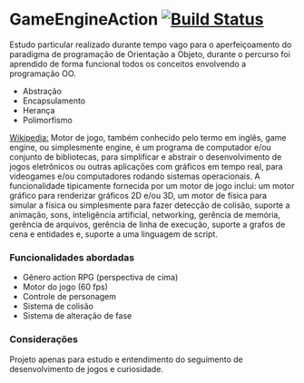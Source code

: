# GameEngineAction [![Build Status](https://travis-ci.org/joemccann/dillinger.svg?branch=master)](https://travis-ci.org/joemccann/dillinger)
Estudo particular realizado durante tempo vago para o aperfeiçoamento do paradigma de programação de Orientação a Objeto, durante o percurso foi aprendido de forma funcional todos os conceitos envolvendo a programação OO.
* Abstração
* Encapsulamento
* Herança
* Polimorfismo

[Wikipedia:](https://pt.wikipedia.org/wiki/Motor_de_jogo) Motor de jogo, também conhecido pelo termo em inglês, game engine, ou simplesmente engine, é um programa de computador e/ou conjunto de bibliotecas, para simplificar e abstrair o desenvolvimento de jogos eletrônicos ou outras aplicações com gráficos em tempo real, para videogames e/ou computadores rodando sistemas operacionais. A funcionalidade tipicamente fornecida por um motor de jogo inclui: um motor gráfico para renderizar gráficos 2D e/ou 3D, um motor de física para simular a física ou simplesmente para fazer detecção de colisão, suporte a animação, sons, inteligência artificial, networking, gerência de memória, gerência de arquivos, gerência de linha de execução, suporte a grafos de cena e entidades e, suporte a uma linguagem de script.

### Funcionalidades abordadas
* Gênero action RPG (perspectiva de cima)
* Motor do jogo (60 fps)
* Controle de personagem
* Sistema de colisão
* Sistema de alteração de fase

### Considerações
Projeto apenas para estudo e entendimento do seguimento de desenvolvimento de jogos e curiosidade.


